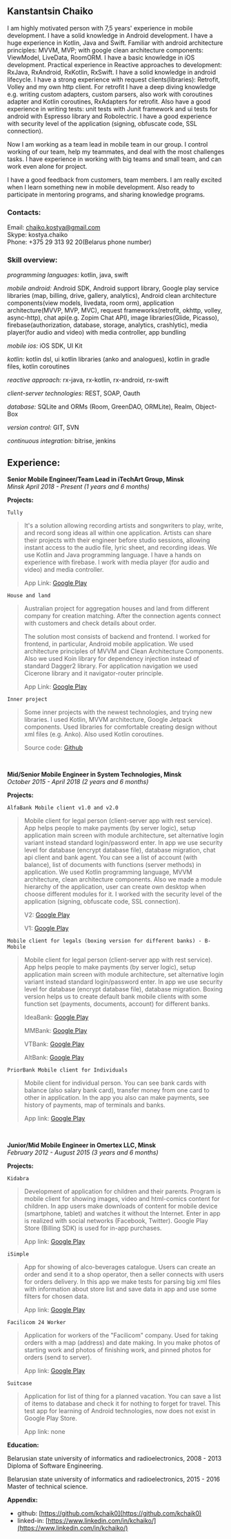 ## Kanstantsin Chaiko

I am highly motivated person with 7,5 years' experience in mobile
development. I have a solid knowledge in Android development. I have a huge experience in Kotlin, Java and Swift. Familiar with android
architecture principles: MVVM, MVP; with google clean architecture
components: ViewModel, LiveData, RoomORM. I have a basic knowledge in
iOS development. Practical experience in Reactive approaches to
development: RxJava, RxAndroid, RxKotlin, RxSwift. I have a solid
knowledge in android lifecycle. I have a strong experience with request
clients(libraries): Retrofit, Volley and my own http client. For
retrofit I have a deep diving knowledge e.g. writing custom adapters,
custom parsers, also work with coroutines adapter and Kotlin coroutines,
RxAdapters for retrofit. Also have a good experience in writing tests:
unit tests with Junit framework and ui tests for android with Espresso
library and Robolectric. I have a good experience with security level of
the application (signing, obfuscate code, SSL connection).

Now I am working as a team lead in mobile team in our group. I control
working of our team, help my teammates, and deal with the most
challenges tasks. I have experience in working with big teams and small
team, and can work even alone for project.

I have a good feedback from customers, team members. I am really excited
when I learn something new in mobile development. Also ready to
participate in mentoring programs, and sharing knowledge programs.

### Contacts:

Email: [chaiko.kostya@gmail.com](mailto:chaiko.kostya@gmail.com)<br />
Skype: kostya.chaiko<br />
Phone: +375 29 313 92 20(Belarus phone number)

### Skill overview:

*programming languages:* kotlin, java, swift

*mobile android:* Android SDK, Android support library, Google play
service libraries (map, billing, drive, gallery, analytics), Android
clean architecture components(view models, livedata, room orm),
application architecture(MVVP, MVP, MVC), request frameworks(retrofit,
okhttp, volley, async-http), chat api(e.g. Zopim Chat API), image
libraries(Glide, Picasso), firebase(authorization, database, storage,
analytics, crashlytic), media player(for audio and video) with media
controller, app bundling

*mobile ios:* iOS SDK, UI Kit

*kotlin:* kotlin dsl, ui kotlin libraries (anko and analogues), kotlin
in gradle files, kotlin coroutines

*reactive approach:* rx-java, rx-kotlin, rx-android, rx-swift

*client-server technologies:* REST, SOAP, Oauth

*database:* SQLite and ORMs (Room, GreenDAO, ORMLite), Realm, Object-Box

*version control:* GIT, SVN

*continuous integration:* bitrise, jenkins

## Experience:

**Senior Mobile Engineer/Team Lead in iTechArt Group, Minsk** <br />
*Minsk April 2018 - Present (1 years and 6 months)*

**Projects:**

`Tully`

> It's a solution allowing recording artists and songwriters to play,
> write, and record song ideas all within one application. Artists can
> share their projects with their engineer before studio sessions,
> allowing instant access to the audio file, lyric sheet, and recording
> ideas. We use Kotlin and Java programming language. I have a hands on
> experience with firebase. I work with media player (for audio and
> video) and media controller.
>
> App Link: [Google Play](https://play.google.com/store/apps/details?id=com.tullyapp.tully)

`House and land`

> Australian project for aggregation houses and land from different
> company for creation matching. After the connection agents connect
> with customers and check details about order.
>
> The solution most consists of backend and frontend. I worked for
> frontend, in particular, Android mobile application. We used
> architecture principles of MVVM and Clean Architecture Components.
> Also we used Koin library for dependency injection instead of standard
> Dagger2 library. For application navigation we used Cicerone library
> and it navigator-router principle.
>
> App Link: [Google Play](https://play.google.com/store/apps/details?id=com.itechart.group.hal)

`Inner project`

> Some inner projects with the newest technologies, and trying new
> libraries. I used Kotlin, MVVM architecture, Google Jetpack
> components. Used libraries for comfortable creating design without xml
> files (e.g. Anko). Also used Kotlin coroutines.
>
> Source code:
> [Github](https://github.com/kchaik0/vandrouki)
<br />

**Mid/Senior Mobile Engineer in System Technologies, Minsk**<br />
*October 2015 - April 2018 (2 years and 6 months)* 

**Projects:**

`AlfaBank Mobile client v1.0 and v2.0`

> Mobile client for legal person (client-server app with rest service).
> App helps people to make payments (by server logic), setup application
> main screen with module architecture, set alternative login variant
> instead standard login/password enter. In app we use security level
> for database (encrypt database file), database migration, chat api
> client and bank agent. You can see a list of account (with balance),
> list of documents with functions (server methods) in application. We
> used Kotlin programming language, MVVM architecture, clean
> architecture components. Also we made a module hierarchy of the
> application, user can create own desktop when choose different modules
> for it. I worked with the security level of the application (signing,
> obfuscate code, SSL connection).
>
> V2:
> [Google Play](https://play.google.com/store/apps/details?id=by.st.alfa.ib2)
>
> V1:
> [Google Play](https://play.google.com/store/apps/details?id=by.st.alfa)
>
`Mobile client for legals (boxing version for different banks) -
    B-Mobile`

> Mobile client for legal person (client-server app with rest service).
> App helps people to make payments (by server logic), setup application
> main screen with module architecture, set alternative login variant
> instead standard login/password enter. In app we use security level
> for database (encrypt database file), database migration. Boxing
> version helps us to create default bank mobile clients with some
> function set (payments, documents, account) for different banks.
>
> IdeaBank:
> [Google Play](https://play.google.com/store/apps/details?id=by.st.idea.business)
>
> MMBank:
> [Google Play](https://play.google.com/store/apps/details?id=by.st.mmb)
>
> VTBank:
> [Google Play](https://play.google.com/store/apps/details?id=by.st.vtb.business)
>
> AltBank:
> [Google Play](https://play.google.com/store/apps/details?id=by.st.alt.yur)

`PriorBank Mobile client for Individuals`

> Mobile client for individual person. You can see bank cards with
> balance (also salary bank card), transfer money from one card to other
> in application. In the app you also can make payments, see history of
> payments, map of terminals and banks.
>
> App link:
> [Google Play](https://play.google.com/store/apps/details?id=by.st.priormobile)
<br />

**Junior/Mid Mobile Engineer in Omertex LLC, Minsk** <br />
*February 2012 - August 2015 (3 years and 6 months)*

**Projects:**

`Kidabra`

> Development of application for children and their parents. Program is
> mobile client for showing images, video and html-comics content for
> children. In app users make downloads of content for mobile device
> (smartphone, tablet) and watches it without the Internet. Enter in app
> is realized with social networks (Facebook, Twitter). Google Play
> Store (Billing SDK) is used for in-app purchases.
>
> App link:
> [Google Play](https://play.google.com/store/apps/details?id=com.rikigroup.mary_um)

`iSimple`

> App for showing of alco-beverages catalogue. Users can create an order
> and send it to a shop operator, then a seller connects with users for
> orders delivery. In this app we make tests for parsing big xml files
> with information about store list and save data in app and use some
> filters for chosen data.
>
> App link:
> [Google Play](https://play.google.com/store/apps/details?id=com.treelev.isimple)

`Facilicom 24 Worker`

> Application for workers of the \"Facilicom\" company. Used for taking
> orders with a map (address) and date making. In you make photos of
> starting work and photos of finishing work, and pinned photos for
> orders (send to server).
>
> App link:
> [Google Play](https://play.google.com/store/apps/details?id=ru.facilicom)

`Suitcase`

> Application for list of thing for a planned vacation. You can save a
> list of items to database and check it for nothing to forget for
> travel. This test app for learning of Android technologies, now does
> not exist in Google Play Store.
>
> App link: none

**Education:**

Belarusian state university of informatics and radioelectronics, 2008 -
2013<br /> 
Diploma of Software Engineering.

Belarusian state university of informatics and radioelectronics, 2015 -
2016<br />
Master of technical science.

**Appendix:**

- github: [https://github.com/kchaik0](https://github.com/kchaik0)<br />
- linked-in: [https://www.linkedin.com/in/kchaiko/](https://www.linkedin.com/in/kchaiko/)

